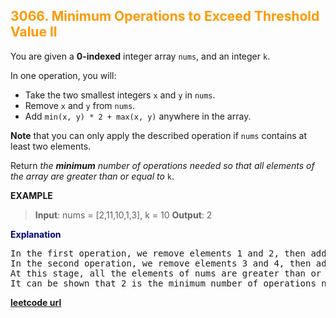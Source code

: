 <h2 style="color:#F90;">3066. Minimum Operations to Exceed Threshold Value II</h2>

You are given a **0-indexed** integer array `nums`, and an integer `k`.

In one operation, you will:

-   Take the two smallest integers `x` and `y` in `nums`.
-   Remove `x` and `y` from `nums`.
-   Add `min(x, y) * 2 + max(x, y)` anywhere in the array.

**Note** that you can only apply the described operation if `nums` contains at least two elements.

Return _the **minimum** number of operations needed so that all elements of the array are greater than or equal to_ `k`.

**EXAMPLE**
>**Input**: nums = [2,11,10,1,3], k = 10
**Output**: 2

<p style="color:#007;">
<b>Explanation</b><br>
<pre>
In the first operation, we remove elements 1 and 2, then add 1 * 2 + 2 to nums. nums becomes equal to [4, 11, 10, 3].
In the second operation, we remove elements 3 and 4, then add 3 * 2 + 4 to nums. nums becomes equal to [10, 11, 10].
At this stage, all the elements of nums are greater than or equal to 10 so we can stop.
It can be shown that 2 is the minimum number of operations needed so that all elements of the array are greater than or equal to 10.
</pre>
</p>

**[leetcode url](https://leetcode.com/problems/minimum-operations-to-exceed-threshold-value-ii)**
